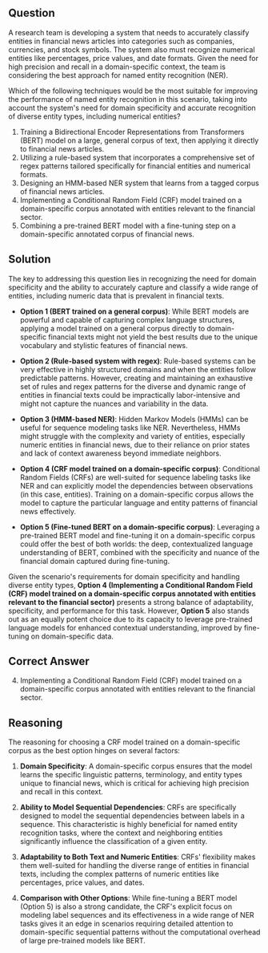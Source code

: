 ## Question

A research team is developing a system that needs to accurately classify entities in financial news articles into categories such as companies, currencies, and stock symbols. The system also must recognize numerical entities like percentages, price values, and date formats. Given the need for high precision and recall in a domain-specific context, the team is considering the best approach for named entity recognition (NER).

Which of the following techniques would be the most suitable for improving the performance of named entity recognition in this scenario, taking into account the system's need for domain specificity and accurate recognition of diverse entity types, including numerical entities?

1. Training a Bidirectional Encoder Representations from Transformers (BERT) model on a large, general corpus of text, then applying it directly to financial news articles.
2. Utilizing a rule-based system that incorporates a comprehensive set of regex patterns tailored specifically for financial entities and numerical formats.
3. Designing an HMM-based NER system that learns from a tagged corpus of financial news articles.
4. Implementing a Conditional Random Field (CRF) model trained on a domain-specific corpus annotated with entities relevant to the financial sector.
5. Combining a pre-trained BERT model with a fine-tuning step on a domain-specific annotated corpus of financial news.

## Solution

The key to addressing this question lies in recognizing the need for domain specificity and the ability to accurately capture and classify a wide range of entities, including numeric data that is prevalent in financial texts. 

- **Option 1 (BERT trained on a general corpus)**: While BERT models are powerful and capable of capturing complex language structures, applying a model trained on a general corpus directly to domain-specific financial texts might not yield the best results due to the unique vocabulary and stylistic features of financial news.

- **Option 2 (Rule-based system with regex)**: Rule-based systems can be very effective in highly structured domains and when the entities follow predictable patterns. However, creating and maintaining an exhaustive set of rules and regex patterns for the diverse and dynamic range of entities in financial texts could be impractically labor-intensive and might not capture the nuances and variability in the data.

- **Option 3 (HMM-based NER)**: Hidden Markov Models (HMMs) can be useful for sequence modeling tasks like NER. Nevertheless, HMMs might struggle with the complexity and variety of entities, especially numeric entities in financial news, due to their reliance on prior states and lack of context awareness beyond immediate neighbors.

- **Option 4 (CRF model trained on a domain-specific corpus)**: Conditional Random Fields (CRFs) are well-suited for sequence labeling tasks like NER and can explicitly model the dependencies between observations (in this case, entities). Training on a domain-specific corpus allows the model to capture the particular language and entity patterns of financial news effectively.

- **Option 5 (Fine-tuned BERT on a domain-specific corpus)**: Leveraging a pre-trained BERT model and fine-tuning it on a domain-specific corpus could offer the best of both worlds: the deep, contextualized language understanding of BERT, combined with the specificity and nuance of the financial domain captured during fine-tuning.

Given the scenario's requirements for domain specificity and handling diverse entity types, **Option 4 (Implementing a Conditional Random Field (CRF) model trained on a domain-specific corpus annotated with entities relevant to the financial sector)** presents a strong balance of adaptability, specificity, and performance for this task. However, **Option 5** also stands out as an equally potent choice due to its capacity to leverage pre-trained language models for enhanced contextual understanding, improved by fine-tuning on domain-specific data.

## Correct Answer

4. Implementing a Conditional Random Field (CRF) model trained on a domain-specific corpus annotated with entities relevant to the financial sector.

## Reasoning

The reasoning for choosing a CRF model trained on a domain-specific corpus as the best option hinges on several factors: 

1. **Domain Specificity**: A domain-specific corpus ensures that the model learns the specific linguistic patterns, terminology, and entity types unique to financial news, which is critical for achieving high precision and recall in this context.

2. **Ability to Model Sequential Dependencies**: CRFs are specifically designed to model the sequential dependencies between labels in a sequence. This characteristic is highly beneficial for named entity recognition tasks, where the context and neighboring entities significantly influence the classification of a given entity.

3. **Adaptability to Both Text and Numeric Entities**: CRFs' flexibility makes them well-suited for handling the diverse range of entities in financial texts, including the complex patterns of numeric entities like percentages, price values, and dates.

4. **Comparison with Other Options**: While fine-tuning a BERT model (Option 5) is also a strong candidate, the CRF's explicit focus on modeling label sequences and its effectiveness in a wide range of NER tasks gives it an edge in scenarios requiring detailed attention to domain-specific sequential patterns without the computational overhead of large pre-trained models like BERT.